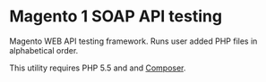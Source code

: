 # Magento 1 SOAP API testing
Magento WEB API testing framework. Runs user added PHP files in alphabetical order.

This utility requires PHP 5.5 and and [Composer](https://getcomposer.org).
